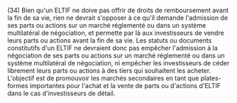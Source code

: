 (34) Bien qu'un ELTIF ne doive pas offrir de droits de remboursement avant la fin de sa vie, rien ne devrait s'opposer à ce qu'il demande l'admission de ses parts ou actions sur un marché réglementé ou dans un système multilatéral de négociation, et permette par là aux investisseurs de vendre leurs parts ou actions avant la fin de sa vie. Les statuts ou documents constitutifs d'un ELTIF ne devraient donc pas empêcher l'admission à la négociation de ses parts ou actions sur un marché réglementé ou dans un système multilatéral de négociation, ni empêcher les investisseurs de céder librement leurs parts ou actions à des tiers qui souhaitent les acheter. L'objectif est de promouvoir les marchés secondaires en tant que plates-formes importantes pour l'achat et la vente de parts ou d'actions d'ELTIF dans le cas d'investisseurs de détail.